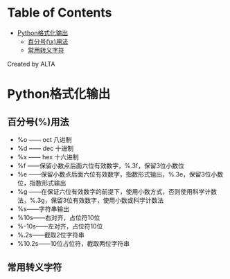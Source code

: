 
Table of Contents
=================

   * [Python格式化输出](#python格式化输出)
      * [百分号(\x)用法](#百分号用法)
      * [常用转义字符](#常用转义字符)

Created by ALTA
# Python格式化输出  
## 百分号(%)用法  

- %o —— oct 八进制
- %d —— dec 十进制
- %x —— hex 十六进制
- %f ——保留小数点后面六位有效数字，%.3f，保留3位小数位
- %e ——保留小数点后面六位有效数字，指数形式输出，%.3e，保留3位小数位，指数形式输出
- %g ——在保证六位有效数字的前提下，使用小数方式，否则使用科学计数法，%.3g，保留3位有效数字，使用小数或科学计数法
- %s——字符串输出
- %10s——右对齐，占位符10位
- %-10s——左对齐，占位符10位
- %.2s——截取2位字符串
- %10.2s——10位占位符，截取两位字符串 

## 常用转义字符  
